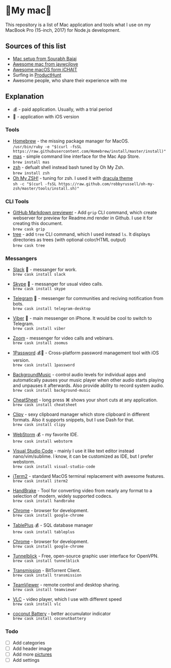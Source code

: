 # My mac

This repository is a list of Mac application and tools what I use on my MacBook Pro (15-inch, 2017) for Node.js development.

## Sources of this list
- [Mac setup from Sourabh Bajaj](http://sourabhbajaj.com/mac-setup/)
- [Awesome mac from jaywcjlove](https://github.com/jaywcjlove/awesome-mac)
- [Awesome macOS form iCHAIT](https://github.com/iCHAIT/awesome-macOS)
- Surfing in [ProductHunt](https://www.producthunt.com)
- Awesome people, who share their experience with me

## Explanation
- 💰 - paid application. Usually, with a trial period
- 📱 - application with iOS version

### Tools
- [Homebrew](https://brew.sh/) - the missing package manager for MacOS.<br/>
`/usr/bin/ruby -e "$(curl -fsSL https://raw.githubusercontent.com/Homebrew/install/master/install)"`
- [mas](https://github.com/mas-cli/mas) - simple command line interface for the Mac App Store.<br/>
`brew install mas`
- [zsh](https://www.zsh.org/) - defualt shell instead bash tuned by Oh My Zsh.<br/>
`brew install zsh`
- [Oh My ZSH!](http://ohmyz.sh) - tuning for zsh. I used it with [dracula theme](https://draculatheme.com/zsh/)<br/>
`sh -c "$(curl -fsSL https://raw.github.com/robbyrussell/oh-my-zsh/master/tools/install.sh)"`

### CLI Tools
- [GitHub Markdown previewer](https://github.com/joeyespo/grip) - Add `grip` CLI command, which create webserver for preview for Readme.md render in Github. I use it for creating this document.<br/>
`brew cask grip`
- [tree](http://mama.indstate.edu/users/ice/tree/) - add `tree` CLI command, which I used instead `ls`. It displays directories as trees (with optional color/HTML output)<br/>
`brew cask tree`

### Messangers
- [Slack](https://slack.com/) 📱 - messanger for work. <br/>
`brew cask install slack`
- [Skype](https://www.skype.com/) 📱 - messanger for usual video calls. <br/>
`brew cask install skype`
- [Telegram](https://desktop.telegram.org/) 📱 - messenger for communities and reciving notification from bots.<br/>
`brew cask install telegram-desktop`
- [Viber](https://www.viber.com/) 📱 - main messenger on iPhone. It would be cool to switch to Telegram.<br/>
`brew cask install viber`
- [Zoom](https://zoom.us/) - messenger for video calls and vebinars.<br/>
`brew cask install zoomus`

- [1Password](https://1password.com/) 💰📱 - Cross-platform password management tool with iOS version.<br/>
`brew cask install 1password`
- [BackgroundMusic](https://github.com/kyleneideck/BackgroundMusic) - control audio levels for individual apps and automatically pauses your music player when other audio starts playing and unpauses it afterwards. Also provide ability to record system audio.<br/>
`brew cask install background-music`
- [CheatSheet](https://www.cheatsheetapp.com/CheatSheet/) - long press ⌘ shows your short cuts at any application. <br/>
`brew cask install cheatsheet`
- [Clipy](https://clipy-app.com) - sexy clipboard manager which store clipboard in different formats. Also it supports snippets, but I use Dash for that.<br/>
`brew cask install clipy`
- [WebStorm](http://www.jetbrains.com/webstorm/) 💰 - my favorite IDE.<br/>
`brew cask install webstorm`
- [Visual Studio Code](https://code.visualstudio.com/) - mainly I use it like text editor instead nano/vim/sublime. I know, it can be customized as IDE, but I prefer webstorm.<br/>
`brew cask install visual-studio-code`
- [iTerm2](http://www.iterm2.com/) - standard MacOS terminal replacement with awesome features.<br/>
`brew cask install iterm2`
- [HandBrake](https://handbrake.fr/) - Tool for converting video from nearly any format to a selection of modern, widely supported codecs.<br/>
`brew cask install handbrake`
- [Chrome](https://www.google.ru/chrome/index.html) - browser for development.<br/>
`brew cask install google-chrome`
- [TablePlus](https://tableplus.io/) 💰 - SQL database manager<br/>
`brew cask install tableplus`
- [Chrome](https://www.google.ru/chrome/index.html) - browser for development.<br/>
`brew cask install google-chrome`
- [Tunnelblick](https://tunnelblick.net/downloads.html) - Free, open-source graphic user interface for OpenVPN.<br/>
`brew cask install tunnelblick`
- [Transmission](https://www.transmissionbt.com/) - BitTorrent Client.<br/>
`brew cask install transmission`
- [TeamViewer](https://www.teamviewer.com/en) - remote control and desktop sharing.<br/>
`brew cask install teamviewer`
- [VLC](http://www.videolan.org/index.html) - video player, which I use with different speed <br/>
`brew cask install vlc`
- [coconut Battery](https://www.coconut-flavour.com/coconutbattery/) - better accumulator indicator <br/>
`brew cask install coconutbattery`


### Todo
- [ ] Add categories
- [ ] Add header image
- [ ] Add more [pictures](https://gist.github.com/rxaviers/7360908)
- [ ] Add settings